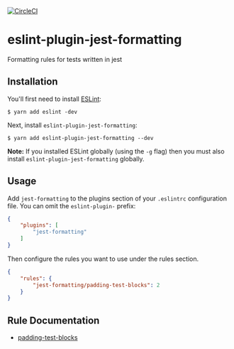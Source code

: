 [![CircleCI](https://circleci.com/gh/dangreenisrael/eslint-plugin-jest-formatting/tree/master.svg?style=svg)](https://circleci.com/gh/dangreenisrael/eslint-plugin-jest-formatting/tree/master)

# eslint-plugin-jest-formatting

Formatting rules for tests written in jest

## Installation

You'll first need to install [ESLint](http://eslint.org):

```
$ yarn add eslint -dev
```

Next, install `eslint-plugin-jest-formatting`:

```
$ yarn add eslint-plugin-jest-formatting --dev
```

**Note:** If you installed ESLint globally (using the `-g` flag) then you must also install `eslint-plugin-jest-formatting` globally.

## Usage

Add `jest-formatting` to the plugins section of your `.eslintrc` configuration file. You can omit the `eslint-plugin-` prefix:

```json
{
    "plugins": [
        "jest-formatting"
    ]
}
```


Then configure the rules you want to use under the rules section.

```json
{
    "rules": {
        "jest-formatting/padding-test-blocks": 2
    }
}
```

## Rule Documentation

* [padding-test-blocks](docs/rules/padding-test-blocks.md)





